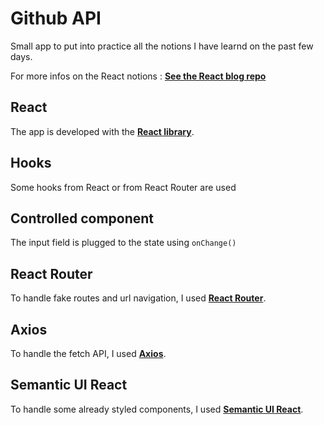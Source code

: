 # Github API

Small app to put into practice all the notions I have learnd on the past few days.

For more infos on the React notions : **[See the React blog repo](https://github.com/AgathePons/react_06_hooks_router_API_blog)**

## React

The app is developed with the **[React library](https://en.reactjs.org/)**.

## Hooks

Some hooks from React or from React Router are used

## Controlled component

The input field is plugged to the state using `onChange()`

## React Router

To handle fake routes and url navigation, I used **[React Router](https://reactrouter.com/)**.

## Axios

To handle the fetch API, I used **[Axios](https://axios-http.com/)**.

## Semantic UI React

To handle some already styled components, I used **[Semantic UI React](https://react.semantic-ui.com/)**.
